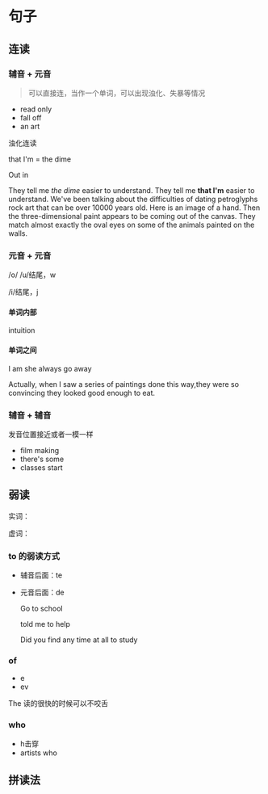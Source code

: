 # 句子



## 连读

### 辅音 + 元音

> 可以直接连，当作一个单词，可以出现浊化、失暴等情况

- read only
- fall off
- an art



浊化连读

that I'm = the dime

Out in



They tell me *the dime* easier to understand.
They tell me **that I'm** easier to understand.
We've been talking about the difficulties of dating petroglyphs rock art that can be over 10000 years old.
Here is an image of a hand.
Then the three-dimensional paint appears to be coming out of the canvas.
They match almost exactly the oval eyes on some of the animals painted on the walls.

### 元音 + 元音

/o/ /u/结尾，w

/i/结尾，j
#### 单词内部

intuition

#### 单词之间

I am
she always
go away

Actually, when I saw a series of paintings done this way,they were so convincing they looked good enough to eat.

### 辅音 + 辅音

发音位置接近或者一模一样

- film making 
- there's some 
- classes start

## 弱读

实词：

虚词：

### to 的弱读方式

- 辅音后面：te

- 元音后面：de

  Go to school

  told me to help

  Did you find any time at all to study

### of

- e
- ev

The 读的很快的时候可以不咬舌

### who

- h击穿
- artists who 

## 拼读法